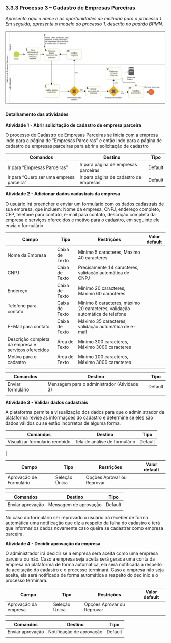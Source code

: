 ### 3.3.3 Processo 3 – Cadastro de Empresas Parceiras

_Apresente aqui o nome e as oportunidades de melhoria para o processo 1. 
Em seguida, apresente o modelo do processo 1, descrito no padrão BPMN._

![Diagrama Processo 3](../images/Processo3_Diagrama.png "Modelo BPMN do Processo 3.")

#### Detalhamento das atividades

**Atividade 1 - Abrir solicitação de cadastro de empresa parceira**

O processo de Cadastro de Empresas Parceiras se inicia com a empresa indo para a página de "Empresas Parceiras" e então indo para a página de cadastro de empresas parceiras para abrir a solicitação de cadastro

| **Comandos**         |  **Destino**                   | **Tipo** |
| ---                  | ---                            | ---               |
| Ir para “Empresas Parceiras” | Ir para página de empresas parceiras  | Default |
| Ir para “Quero ser uma empresa parceira” | Ir para página de cadastro de empresas  | Default |

**Atividade 2 - Adicionar dados cadastrais da empresa**

O usuário irá preencher e enviar um formulário com os dados cadastrais de sua empresa, que incluem: Nome da empresa, CNPJ, endereço completo, CEP, telefone para contato, e-mail para contato, descrição completa da empresa e serviços oferecidos e motivo para o cadastro, em seguinte ele envia o formulário.

| **Campo**       | **Tipo**         | **Restrições** | **Valor default** |
| ---             | ---              | ---            | ---               |
| Nome da Empresa | Caixa de Texto  | Mínimo 5 caracteres, Máximo 40 caracteres               |                   |
| CNPJ | Caixa de Texto  | Precisamente 14 caracteres, validação automática de CNPJ               |                   |
| Endereço | Caixa de Texto  | Mínimo 20 caracteres, Máximo 60 caracteres               |                   |
| Telefone para contato | Caixa de Texto  | Mínimo 8 caracteres, máximo 20 caracteres, validação automática de telefone               |                   |
| E-Mail para contato | Caixa de Texto  | Máximo 35 caracteres, validação automática de e-mail              |                   |
| Descrição completa da empresa e serviços oferecidos | Área de Texto  | Mínimo 300 caracteres, Máximo 3000 caracteres               |                   |
| Motivo para o cadastro | Área de Texto  | Mínimo 100 caracteres, Máximo 3000 caracteres               |                   |
|                 |                  |                |                   |

| **Comandos**         |  **Destino**                   | **Tipo**          |
| ---                  | ---                            | ---               |
| Enviar formulário | Mensagem para o administrador (Atividade 3) | Default |
|                      |                                |                   |

**Atividade 3 - Validar dados cadastrais**

A plataforma permite a visualização dos dados para que o administrador da plataforma revise as informações do cadastro e determine se eles são dados válidos ou se estão incorretos de alguma forma.

| **Comandos**         |  **Destino**                   | **Tipo**          |
| ---                  | ---                            | ---               |
| Visualizar formulário recebido | Tela de análise de formulário  | Default |
|  

| **Campo**       | **Tipo**         | **Restrições** | **Valor default** |
| ---             | ---              | ---            | ---               |
| Aprovação de Formulário | Seleção Única  | Opções Aprovar ou Reprovar               |                   |
|                 |                  |                |                   |

| **Comandos**         |  **Destino**                   | **Tipo**          |
| ---                  | ---                            | ---               |
| Enviar aprovação | Mensagem de aprovação  | Default |
|                      |                                |                   |

No caso do formulário ser reprovado o usuário irá receber de forma automática uma notificação que diz a respeito da falha do cadastro e terá que informar os dados novamente caso queira se cadastrar como empresa parceira.

**Atividade 4 - Decidir aprovação da empresa**

O administrador irá decidir se a empresa será aceita como uma empresa parceira ou não.
Caso a empresa seja aceita será gerada uma conta da empresa na plataforma de forma automática, ela será notificada a respeito da aceitação do cadastro e o processo terminará.
Caso a empresa não seja aceita, ela será notificada de forma automática a respeito do declínio e o processo terminará.

| **Campo**       | **Tipo**         | **Restrições** | **Valor default** |
| ---             | ---              | ---            | ---               |
| Aprovação da empresa | Seleção Única  | Opções Aprovar ou Reprovar              |                   |
|                 |                  |                |                   |

| **Comandos**         |  **Destino**                   | **Tipo**          |
| ---                  | ---                            | ---               |
| Enviar aprovação | Notificação de aprovação  | Default |
|                      |                                |                   |
